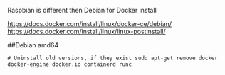 Raspbian is different then Debian for Docker install

https://docs.docker.com/install/linux/docker-ce/debian/
https://docs.docker.com/install/linux/linux-postinstall/

##Debian amd64

`# Uninstall old versions, if they exist
sudo apt-get remove docker docker-engine docker.io containerd runc`

